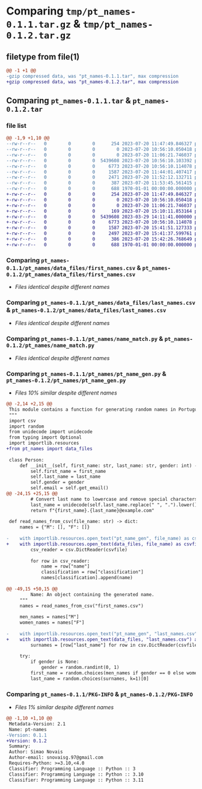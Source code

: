 # Comparing `tmp/pt_names-0.1.1.tar.gz` & `tmp/pt_names-0.1.2.tar.gz`

## filetype from file(1)

```diff
@@ -1 +1 @@
-gzip compressed data, was "pt_names-0.1.1.tar", max compression
+gzip compressed data, was "pt_names-0.1.2.tar", max compression
```

## Comparing `pt_names-0.1.1.tar` & `pt_names-0.1.2.tar`

### file list

```diff
@@ -1,9 +1,10 @@
--rw-r--r--   0        0        0      254 2023-07-20 11:47:49.846327 pt_names-0.1.1/README.md
--rw-r--r--   0        0        0        0 2023-07-20 10:56:10.050418 pt_names-0.1.1/pt_names/__init__.py
--rw-r--r--   0        0        0        0 2023-07-20 11:06:21.746037 pt_names-0.1.1/pt_names/data_files/__init__.py
--rw-r--r--   0        0        0  5439608 2023-07-20 10:56:10.103392 pt_names-0.1.1/pt_names/data_files/first_names.csv
--rw-r--r--   0        0        0     6773 2023-07-20 10:56:10.114078 pt_names-0.1.1/pt_names/data_files/last_names.csv
--rw-r--r--   0        0        0     1587 2023-07-20 11:44:01.407417 pt_names-0.1.1/pt_names/name_match.py
--rw-r--r--   0        0        0     2471 2023-07-20 11:52:12.132711 pt_names-0.1.1/pt_names/pt_name_gen.py
--rw-r--r--   0        0        0      387 2023-07-20 11:53:45.561415 pt_names-0.1.1/pyproject.toml
--rw-r--r--   0        0        0      688 1970-01-01 00:00:00.000000 pt_names-0.1.1/PKG-INFO
+-rw-r--r--   0        0        0      254 2023-07-20 11:47:49.846327 pt_names-0.1.2/README.md
+-rw-r--r--   0        0        0        0 2023-07-20 10:56:10.050418 pt_names-0.1.2/pt_names/__init__.py
+-rw-r--r--   0        0        0        0 2023-07-20 11:06:21.746037 pt_names-0.1.2/pt_names/data_files/__init__.py
+-rw-r--r--   0        0        0      169 2023-07-20 15:10:11.853164 pt_names-0.1.2/pt_names/data_files/__pycache__/__init__.cpython-310.pyc
+-rw-r--r--   0        0        0  5439608 2023-03-29 14:11:41.000000 pt_names-0.1.2/pt_names/data_files/first_names.csv
+-rw-r--r--   0        0        0     6773 2023-07-20 10:56:10.114078 pt_names-0.1.2/pt_names/data_files/last_names.csv
+-rw-r--r--   0        0        0     1587 2023-07-20 15:41:51.127333 pt_names-0.1.2/pt_names/name_match.py
+-rw-r--r--   0        0        0     2497 2023-07-20 15:41:37.599761 pt_names-0.1.2/pt_names/pt_name_gen.py
+-rw-r--r--   0        0        0      386 2023-07-20 15:42:26.768649 pt_names-0.1.2/pyproject.toml
+-rw-r--r--   0        0        0      688 1970-01-01 00:00:00.000000 pt_names-0.1.2/PKG-INFO
```

### Comparing `pt_names-0.1.1/pt_names/data_files/first_names.csv` & `pt_names-0.1.2/pt_names/data_files/first_names.csv`

 * *Files identical despite different names*

### Comparing `pt_names-0.1.1/pt_names/data_files/last_names.csv` & `pt_names-0.1.2/pt_names/data_files/last_names.csv`

 * *Files identical despite different names*

### Comparing `pt_names-0.1.1/pt_names/name_match.py` & `pt_names-0.1.2/pt_names/name_match.py`

 * *Files identical despite different names*

### Comparing `pt_names-0.1.1/pt_names/pt_name_gen.py` & `pt_names-0.1.2/pt_names/pt_name_gen.py`

 * *Files 10% similar despite different names*

```diff
@@ -2,14 +2,15 @@
 This module contains a function for generating random names in Portuguese.
 """
 import csv
 import random
 from unidecode import unidecode
 from typing import Optional
 import importlib.resources
+from pt_names import data_files
 
 class Person:
     def __init__(self, first_name: str, last_name: str, gender: int) -> None:
         self.first_name = first_name
         self.last_name = last_name
         self.gender = gender
         self.email = self.get_email()
@@ -24,15 +25,15 @@
         # Convert last name to lowercase and remove special characters
         last_name = unidecode(self.last_name.replace(" ", ".").lower())
         return f"{first_name}.{last_name}@example.com"
 
 def read_names_from_csv(file_name: str) -> dict:
     names = {"M": [], "F": []}
 
-    with importlib.resources.open_text("pt_name_gen", file_name) as csvfile:
+    with importlib.resources.open_text(data_files, file_name) as csvfile:
         csv_reader = csv.DictReader(csvfile)
     
         for row in csv_reader:
             name = row["name"]
             classification = row["classification"]
             names[classification].append(name)
 
@@ -49,15 +50,15 @@
         Name: An object containing the generated name.
     """
     names = read_names_from_csv("first_names.csv")
     
     men_names = names["M"]
     women_names = names["F"]
 
-    with importlib.resources.open_text("pt_name_gen", "last_names.csv") as csvfile:
+    with importlib.resources.open_text(data_files, "last_names.csv") as csvfile:
         surnames = [row["last_name"] for row in csv.DictReader(csvfile)]
 
     try:
         if gender is None:
             gender = random.randint(0, 1)
         first_name = random.choices(men_names if gender == 0 else women_names, k=1)[0]
         last_name = random.choices(surnames, k=1)[0]
```

### Comparing `pt_names-0.1.1/PKG-INFO` & `pt_names-0.1.2/PKG-INFO`

 * *Files 1% similar despite different names*

```diff
@@ -1,10 +1,10 @@
 Metadata-Version: 2.1
 Name: pt-names
-Version: 0.1.1
+Version: 0.1.2
 Summary: 
 Author: Simao Novais
 Author-email: snovaisg.97@gmail.com
 Requires-Python: >=3.10,<4.0
 Classifier: Programming Language :: Python :: 3
 Classifier: Programming Language :: Python :: 3.10
 Classifier: Programming Language :: Python :: 3.11
```

